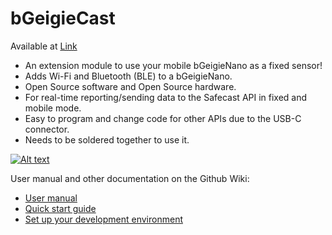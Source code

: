 # bGeigieCast

Available at [Link](https://bgeigiezen.safecast.jp/store-2/bgeigienano/)

* An extension module to use your mobile bGeigieNano as a fixed sensor! 
* Adds Wi-Fi and Bluetooth (BLE) to a bGeigieNano.
* Open Source software and Open Source hardware. 
* For real-time reporting/sending data to the Safecast API in fixed and mobile mode.
* Easy to program and change code for other APIs due to the USB-C connector.
* Needs to be soldered together to use it.

[![Alt text](https://bgeigiezen.safecast.jp/wp-content/uploads/2024/05/S5560001-989x1024.jpg)](https://bgeigiezen.safecast.jp/store-2/bgeigienano/)


User manual and other documentation on the Github Wiki:

* [User manual](https://github.com/Safecast/bGeigieCast/wiki/User-manual)
* [Quick start guide](https://github.com/Safecast/bGeigieCast/wiki/Quick-start-guide)
* [Set up your development environment](https://github.com/Safecast/bGeigieCast/wiki/Development-environment)
